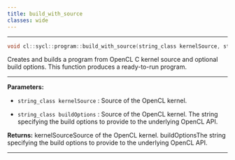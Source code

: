 ```yaml
---
title: build_with_source
classes: wide
---
```



---

```cpp
void cl::sycl::program::build_with_source(string_class kernelSource, string_class buildOptions="")
```


Creates and builds a program from OpenCL C kernel source and optional build options. This function produces a ready-to-run program. 


---
**Parameters:**

 - `string_class kernelSource`
: Source of the OpenCL kernel. 

 - `string_class buildOptions`
: Source of the OpenCL kernel. The string specifying the build options to provide to the underlying OpenCL API. 

**Returns:** kernelSourceSource of the OpenCL kernel. buildOptionsThe string specifying the build options to provide to the underlying OpenCL API. 

---
